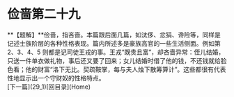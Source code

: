 <h1 class="break">俭啬第二十九</h1>
**【题解】**俭啬，指吝啬。本篇跟后面几篇，如汰侈、忿狷、谗险等，同样是记述士族阶层的各种性格表现。篇内所述多是豪族高官的一些生活侧面。例如第2、3、4、5 则都是记司徒王戎的事。王戎“既贵且富”，却吝啬异常：侄儿结婚，只送一件单衣做礼物，事后还又要了回来；女儿结婚时借了他的钱，不还钱就给脸色看；他的财富“洛下无比。契疏鞍掌，每与夫人烛下散筹算计”。这些都很有代表性地显示出一个守财奴的性格特点。
<br>[下一篇](29_1)[回目录](Home)
